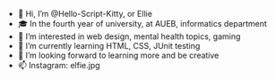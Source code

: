 - 👋 Hi, I’m @Hello-Script-Kitty, or Ellie
- 🎓 In the fourth year of university, at AUEB, informatics department
- 👀 I’m interested in web design, mental health topics, gaming
- 🌱 I’m currently learning HTML, CSS, JUnit testing
- 💞️ I’m looking forward to learning more and be creative
- 📫 Instagram: elfie.jpg

<!---
Hello-Script-Kitty/Hello-Script-Kitty is a ✨ special ✨ repository because its `README.md` (this file) appears on your GitHub profile.
You can click the Preview link to take a look at your changes.
--->

